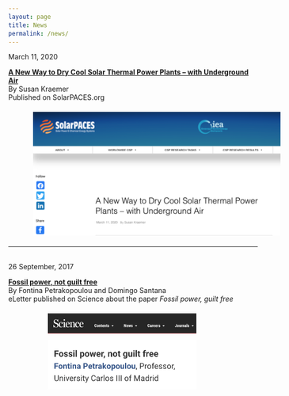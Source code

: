 ```yaml
---
layout: page
title: News
permalink: /news/
---
```


March 11, 2020  

[**A New Way to Dry Cool Solar Thermal Power Plants – with Underground Air**](https://www.solarpaces.org/a-new-way-to-dry-cool-thermal-power-plants-with-underground%E2%80%A8-air/)<br>
By Susan Kraemer <br>
Published on SolarPACES.org

[<img src="/files/figs/News2.png" alt="Solarpaces" width="500px" style="float: center;margin-left: 50px;margin-top: 7px;margin-bottom: 5px">](https://www.solarpaces.org/a-new-way-to-dry-cool-thermal-power-plants-with-underground%E2%80%A8-air/)

-------------------------------------------------------------------------------

<br>
26 September, 2017

[**Fossil power, not guilt free**](https://science.sciencemag.org/content/356/6340/796/tab-e-letters) <br>
By Fontina Petrakopoulou and Domingo Santana <br>
eLetter published on Science about the paper *Fossil power, guilt free*

[<img src="/files/figs/News1b.png" alt="Comment_scienceb" width="300px" style="float: left;margin-left: 80px;margin-top: 7px;margin-bottom: 5px">](https://science.sciencemag.org/content/356/6340/796/tab-e-letters)
[<img src="/files/figs/News1.png" alt="Comment_sciencea" width="300px" style="float: left;margin-left: 80px;margin-top: 7px;margin-bottom: 5px">](https://science.sciencemag.org/content/356/6340/796/tab-e-letters)


